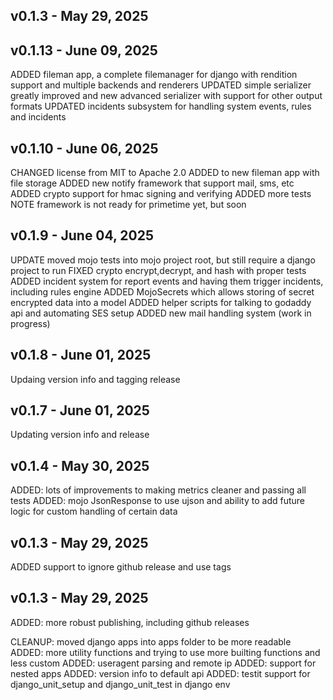 
## v0.1.3 - May 29, 2025
## v0.1.13 - June 09, 2025

   ADDED fileman app, a complete filemanager for django with rendition support and multiple backends and renderers
   UPDATED simple serializer greatly improved and new advanced serializer with support for other output formats
   UPDATED incidents subsystem for handling system events, rules and incidents
   


## v0.1.10 - June 06, 2025

   CHANGED license from MIT to Apache 2.0
   ADDED to new fileman app with file storage
   ADDED new notify framework that support mail, sms, etc
   ADDED crypto support for hmac signing and verifying
   ADDED more tests
   NOTE framework is not ready for primetime yet, but soon


## v0.1.9 - June 04, 2025

   UPDATE moved mojo tests into mojo project root, but still require a django project to run
   FIXED crypto encrypt,decrypt, and hash with proper tests
   ADDED incident system for report events and having them trigger incidents, including rules engine
   ADDED MojoSecrets which allows storing of secret encrypted data into a model
   ADDED helper scripts for talking to godaddy api and automating SES setup
   ADDED new mail handling system (work in progress)


## v0.1.8 - June 01, 2025

  Updaing version info and tagging release


## v0.1.7 - June 01, 2025

   Updating version info and release


## v0.1.4 - May 30, 2025

  ADDED: lots of improvements to making metrics cleaner and passing all tests
  ADDED: mojo JsonResponse to use ujson and ability to add future logic for custom handling of certain data


## v0.1.3 - May 29, 2025

  ADDED support to ignore github release and use tags


## v0.1.3 - May 29, 2025

  ADDED: more robust publishing, including github releases



  CLEANUP: moved django apps into apps folder to be more readable
  ADDED: more utility functions and trying to use more builting functions and less custom
  ADDED: useragent parsing and remote ip
  ADDED: support for nested apps
  ADDED: version info to default api
  ADDED: testit support for django_unit_setup and django_unit_test in django env

